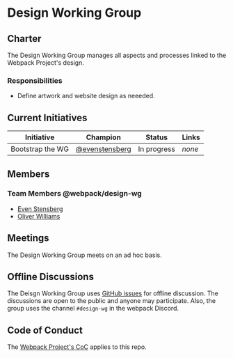 # Design Working Group

## Charter

The Design Working Group manages all aspects and processes linked to the Webpack Project's design.

### Responsibilities

- Define artwork and website design as neeeded.

## Current Initiatives

| Initiative | Champion | Status | Links |
|------------|----------|--------|-------|
| Bootstrap the WG | [@evenstensberg](https://github.com/eventensberg) | In progress | _none_ |

## Members

### Team Members @webpack/design-wg

- [Even Stensberg](https://github.com/evenstensberg)
- [Oliver Williams](https://github.com/o-t-w)

## Meetings

The Design Working Group meets on an ad hoc basis.

## Offline Discussions

The Deisgn Working Group uses [GitHub issues](https://github.com/webpack/design-wg/issues) for offline discussion. The discussions are open to the public and anyone may participate. Also, the group uses the channel `#design-wg` in the webpack Discord.

## Code of Conduct

The [Webpack Project's CoC](https://github.com/webpack/webpack/blob/main/CODE_OF_CONDUCT.md) applies to this repo.
